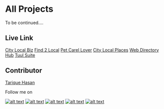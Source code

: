 # All Projects

To be continued....

## Live Link

[City Local Biz](https://www.citylocalbiz.us/)
[Find 2 Local](https://www.find2local.com/)
[Pet Carel Lover](https://www.petcarelover.com/)
[City Local Places](https://www.citylocalplaces.co.uk/)
[Web Directory Hub](https://www.webdirectoryhub.com/)
[Tuul Suite](https://tuulsuite.com)

[1.1]: https://i.imgur.com/XWSHgPG.png (linkedIn)
[2.1]: https://i.imgur.com/gQjZmIH.png (twitter)
[3.1]: https://i.imgur.com/RNKLAHv.png (github)
[4.1]: https://i.imgur.com/U7UzOeU.png (facebook)
[5.1]: https://i.imgur.com/nvBin7c.png (Tarique Hasan)

[1]: https://www.linkedin.com/in/tarique-hasan
[2]: https://www.twitter.com/tariquedev
[3]: https://www.github.com/tariquedev
[4]: https://www.facebook.com/Hasan157/
[5]: https://www.tarique.dev

## Contributor

[Tarique Hasan](https://www.tarique.dev)

Follow me on

[![alt text][1.1]][1]
[![alt text][2.1]][2]
[![alt text][3.1]][3]
[![alt text][4.1]][4]
[![alt text][5.1]][5]


